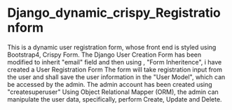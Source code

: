 # Django_dynamic_crispy_Registrationform
This is a dynamic user registration form, whose front end is styled using Bootstrap4, Crispy Form.
The Django User Creation Form has been modified to inherit "email" field and then using , "Form Inheritence", i have created a User Registration Form
The form will take registration input from the user and shall save the user information in the "User Model", which can be accessed by the admin.
The admin account has been created using "createsuperuser"
Using Object Relational Mapper (ORM), the admin can manipulate the user data, specifically, perform Create, Update and Delete. 
